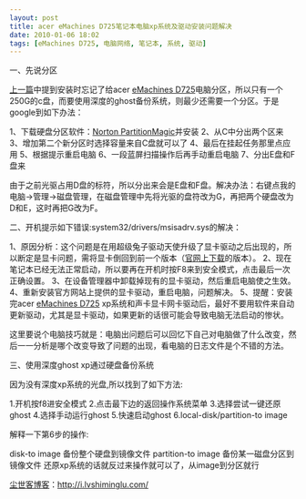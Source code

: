```yaml
---
layout: post
title: acer eMachines D725笔记本电脑xp系统及驱动安装问题解决
date: 2010-01-06 18:02
tags: [eMachines D725, 电脑网络, 笔记本, 系统, 驱动]
---
```

一、先说分区

<a href="http://i.lvshiminglu.com/blog/419.html" target="_self">上一篇</a>中提到安装时忘记了给acer <a href="http://i.lvshiminglu.com/tag/emachines-d725" target="_self">eMachines D725</a>电脑分区，所以只有一个250G的c盘，而要使用深度的ghost备份系统，则最少还需要一个分区。于是google到如下办法：

1、下载硬盘分区软件：<a href="http://www.ddooo.com/softdown/22801.htm" target="_blank">Norton PartitionMagic</a>并安装
2、从C中分出两个区来
3、增加第二个新分区时选择容量来自C盘就可以了
4、最后在挂起任务那里点应用
5、根据提示重启电脑
6、一段蓝屏扫描操作后再手动重启电脑
7、分出E盘和F盘来

由于之前光驱占用D盘的标符，所以分出来会是E盘和F盘。解决办法：右键点我的电脑→管理→磁盘管理，在磁盘管理中先将光驱的盘符改为G，再把两个硬盘改为D和E，这时再把G改为F。

二、开机提示如下错误:system32/drivers/msisadrv.sys的解决：

1、原因分析：这个问题是在用超级兔子驱动天使升级了显卡驱动之后出现的，所以断定是显卡问题，需将显卡倒回到前一个版本（<a href="ftp://ftp.acer-euro.com/notebook/.em/D725/" target="_blank">官网上下载</a>的版本）。
2、现在笔记本已经无法正常启动，所以要再在开机时按F8来到安全模式，点击最后一次正确设置。
3、在设备管理器中卸载掉现有的显卡驱动，然后重启电脑使之生效。
4、重新安装官方网站上提供的显卡驱动，重启电脑，问题解决。
5、提醒：安装完acer <a href="http://i.lvshiminglu.com/tag/emachines-d725" target="_self">eMachines D725</a> xp系统和声卡显卡网卡驱动后，最好不要用软件来自动更新驱动，尤其是显卡驱动，如果更新的话很可能会导致电脑无法启动的惨状。

这里要说个电脑技巧就是：电脑出问题后可以回忆下自己对电脑做了什么改变，然后一一分析是哪个改变导致了问题的出现，看电脑的日志文件是个不错的方法。

三、使用深度ghost xp通过硬盘备份系统

因为没有深度xp系统的光盘,所以找到了如下方法:

1.开机按f8进安全模式
2.点击最下边的返回操作系统菜单
3.选择尝试一键还原ghost
4.选择手动运行ghost
5.快速启动ghost
6.local-disk/partition-to image

解释一下第6步的操作:

disk-to image 备份整个硬盘到镜像文件
partition-to image 备份某一磁盘分区到镜像文件
还原xp系统的话就反过来操作就可以了，从image到分区就行

<a href="http://i.lvshiminglu.com/">尘世客博客</a>：<a href="http://i.lvshiminglu.com/">http://i.lvshiminglu.com/</a>

